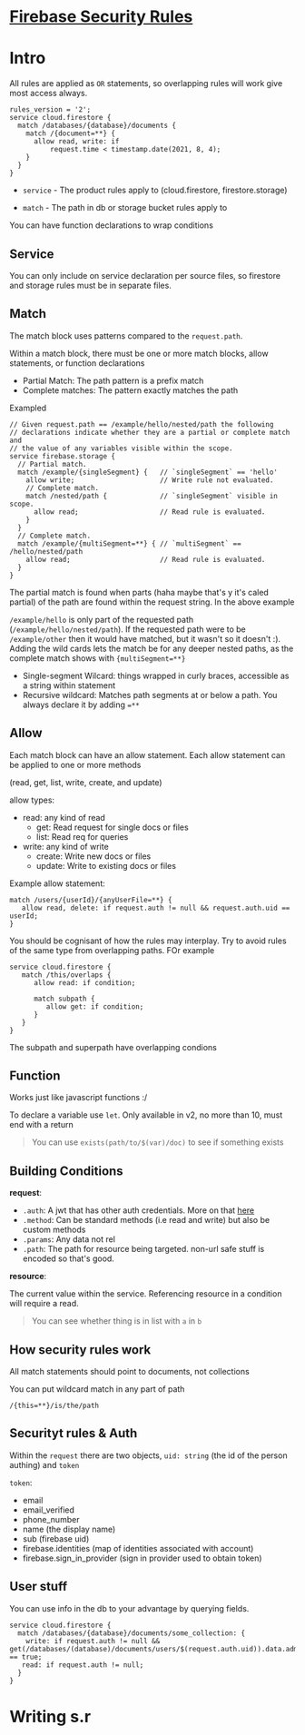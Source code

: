 # [Firebase Security Rules](https://firebase.google.com/docs/rules)

# Intro

All rules are applied as `OR` statements, so overlapping rules will work give
most access always.

```firestore.rules
rules_version = '2';
service cloud.firestore {
  match /databases/{database}/documents {
    match /{document=**} {
      allow read, write: if
          request.time < timestamp.date(2021, 8, 4);
    }
  }
}
```

-  `service` - The product rules apply to (cloud.firestore, firestore.storage)

-  `match` - The path in db or storage bucket rules apply to

You can have function declarations to wrap conditions

## Service

You can only include on service declaration per source files, so firestore and
storage rules must be in separate files.

## Match

The match block uses patterns compared to the `request.path`.

Within a match block, there must be one or more match blocks, allow statements,
or function declarations

-  Partial Match: The path pattern is a prefix match
-  Complete matches: The pattern exactly matches the path

Exampled

```firestore.rules
// Given request.path == /example/hello/nested/path the following
// declarations indicate whether they are a partial or complete match and
// the value of any variables visible within the scope.
service firebase.storage {
  // Partial match.
  match /example/{singleSegment} {   // `singleSegment` == 'hello'
    allow write;                     // Write rule not evaluated.
    // Complete match.
    match /nested/path {             // `singleSegment` visible in scope.
      allow read;                    // Read rule is evaluated.
    }
  }
  // Complete match.
  match /example/{multiSegment=**} { // `multiSegment` == /hello/nested/path
    allow read;                      // Read rule is evaluated.
  }
}
```

The partial match is found when parts (haha maybe that's y it's caled partial)
of the path are found within the request string. In the above example

`/example/hello` is only part of the requested path
(`/example/hello/nested/path`). If the requested path were to be
`/example/other` then it would have matched, but it wasn't so it doesn't :).
Adding the wild cards lets the match be for any deeper nested paths, as the
complete match shows with `{multiSegment=**}`

-  Single-segment Wilcard: things wrapped in curly braces, accessible as a string
   within statement
-  Recursive wildcard: Matches path segments at or below a path. You always
   declare it by adding `=**`

## Allow

Each match block can have an allow statement. Each allow statement can be
applied to one or more methods

(read, get, list, write, create, and update)

allow types:

-  read: any kind of read
   -  get: Read request for single docs or files
   -  list: Read req for queries
-  write: any kind of write
   -  create: Write new docs or files
   -  update: Write to existing docs or files

Example allow statement:

```
match /users/{userId}/{anyUserFile=**} {
   allow read, delete: if request.auth != null && request.auth.uid == userId;
}
```

You should be cognisant of how the rules may interplay. Try to avoid rules of
the same type from overlapping paths. FOr example

```firestore.rules
service cloud.firestore {
   match /this/overlaps {
      allow read: if condition;

      match subpath {
         allow get: if condition;
      }
   }
}
```

The subpath and superpath have overlapping condions

## Function

Works just like javascript functions :/

To declare a variable use `let`. Only available in v2, no more than 10, must
end with a return

> You can use `exists(path/to/$(var)/doc)` to see if something exists

## Building Conditions

**request**:

-  `.auth`: A jwt that has other auth credentials. More on that
   [here](https://firebase.google.com/docs/rules/rules-and-auth)
-  `.method`: Can be standard methods (i.e read and write) but also be custom
   methods
-  `.params`: Any data not rel
-  `.path`: The path for resource being targeted. non-url safe stuff is encoded
   so that's good.

**resource**:

The current value within the service. Referencing resource in a condition will
require a read.

> You can see whether thing is in list with `a` in `b`

## How security rules work

All match statements should point to documents, not collections

You can put wildcard match in any part of path

```
/{this=**}/is/the/path
```

## Securityt rules & Auth

Within the `request` there are two objects, `uid: string` (the id of the person
authing) and `token`

`token`:

-  email
-  email_verified
-  phone_number
-  name (the display name)
-  sub (firebase uid)
-  firebase.identities (map of identities associated with account)
-  firebase.sign_in_provider (sign in provider used to obtain token)

## User stuff

You can use info in the db to your advantage by querying fields.

```
service cloud.firestore {
  match /databases/{database}/documents/some_collection: {
    write: if request.auth != null && get(/databases/(database)/documents/users/$(request.auth.uid)).data.admin) == true;
   read: if request.auth != null;
  }
}
```

# Writing s.r


